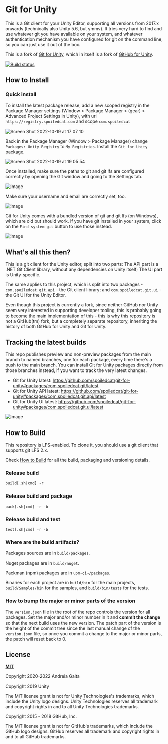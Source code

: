 # Git for Unity

This is a Git client for your Unity Editor, supporting all versions from 2017.x onwards (technically also Unity 5.6, but ymmv). It tries very hard to find and use whatever git you have available on your system, and whatever authentication mechanism you have configured for git on the command line, so you can just use it out of the box.

This is a fork of [Git for Unity](https://github.com/unity-technologies/git-for-unity), which in itself is a fork of [GitHub for Unity](https://github.com/github-for-unity/Unity).

[![Build status](https://ci.appveyor.com/api/projects/status/8l2f8numfkp6yhnw?svg=true)](https://ci.appveyor.com/project/shana/git-for-unity)

## How to Install

### Quick install

To install the latest package release, add a new scoped registry in the Package Manager settings (Window > Package Manager > (gear) > Advanced Project Settings in Unity), with url `https://registry.spoiledcat.com` and scope `com.spoiledcat`

![Screen Shot 2022-10-19 at 17 07 10](https://user-images.githubusercontent.com/310137/196755895-a2865ae3-70bd-45cc-816d-535b46f09034.png)

Back in the Package Manager (Window > Package Manager) change `Packages: Unity Registry` to `My Registries`. Install the `Git for Unity` package.

![Screen Shot 2022-10-19 at 19 05 54](https://user-images.githubusercontent.com/310137/196757921-57d29b3f-3376-45ba-8476-c5e1f1c505b6.png)

Once installed, make sure the paths to git and git lfs are configured correctly by opening the Git window and going to the Settings tab.

![image](https://user-images.githubusercontent.com/310137/196758333-178c9561-77fa-4d5b-8ee4-7113c4d8a1dd.png)

Make sure your username and email are correctly set, too.

![image](https://user-images.githubusercontent.com/310137/196758888-7118b3c6-bdbf-46c0-aaf7-68da7433a723.png)

Git for Unity comes with a bundled version of git and git lfs (on Windows), which are old but should work. If you have git installed in your system, click on the `Find system git` button to use those instead.

![image](https://user-images.githubusercontent.com/310137/196759278-d0ab5441-1992-40a7-92d8-bbd4ff38ed38.png)

## What's all this then?

This is a git client for the Unity editor, split into two parts: The API part is a .NET Git Client library, without any dependencies on Unity itself; The UI part is Unity-specific.

The same applies to this project, which is split into two packages - `com.spoiledcat.git.api` - the Git client library; and `com.spoiledcat.git.ui` - the Git UI for the Unity Editor.

Even though this project is currently a fork, since neither GitHub nor Unity seem very interested in supporting developer tooling, this is probably going to become the main implementation of this - this is why this repository is not a GitHub(tm) fork, but a completely separate repository, inheriting the history of both GitHub for Unity and Git for Unity.

## Tracking the latest builds

This repo publishes preview and non-preview packages from the main branch to named branches, one for each package, every time there's a push to the main branch. You can install Git for Unity packages directly from those branches instead, if you want to track the very latest changes.

- Git for Unity latest: https://github.com/spoiledcat/git-for-unity#packages/com.spoiledcat.git/latest
- Git for Unity API latest: https://github.com/spoiledcat/git-for-unity#packages/com.spoiledcat.git.api/latest
- Git for Unity UI latest: https://github.com/spoiledcat/git-for-unity#packages/com.spoiledcat.git.ui/latest

![image](https://user-images.githubusercontent.com/310137/196762066-56e71462-c634-4328-8d0a-00cf2b9e2de9.png)

## How to Build

This repository is LFS-enabled. To clone it, you should use a git client that supports git LFS 2.x.

Check [How to Build](https://raw.githubusercontent.com/spoiledcat/git-for-unity/master/BUILD.md) for all the build, packaging and versioning details.

### Release build 

`build[.sh|cmd] -r`

### Release build and package

`pack[.sh|cmd] -r -b`

### Release build and test

`test[.sh|cmd] -r -b`


### Where are the build artifacts?

Packages sources are in `build/packages`.

Nuget packages are in `build/nuget`.

Packman (npm) packages are in `upm-ci~/packages`.

Binaries for each project are in `build/bin` for the main projects, `build/Samples/bin` for the samples, and `build/bin/tests` for the tests.

### How to bump the major or minor parts of the version

The `version.json` file in the root of the repo controls the version for all packages.
Set the major and/or minor number in it and **commit the change** so that the next build uses the new version.
The patch part of the version is the height of the commit tree since the last manual change of the `version.json`
file, so once you commit a change to the major or minor parts, the patch will reset back to 0.

## License

**[MIT](LICENSE)**

Copyright 2020-2022 Andreia Gaita

Copyright 2019 Unity

The MIT license grant is not for Unity Technologies's trademarks, which include the Unity logo designs. Unity Technologies reserves all trademark and copyright rights in and to all Unity Technologies trademarks.

Copyright 2015 - 2018 GitHub, Inc.

The MIT license grant is not for GitHub's trademarks, which include the GitHub logo designs. GitHub reserves all trademark and copyright rights in and to all GitHub trademarks.
